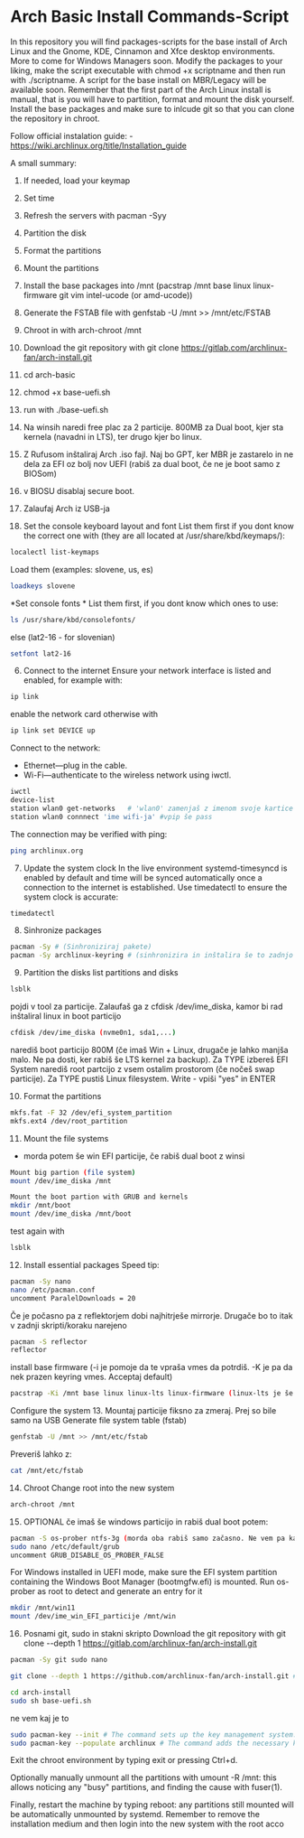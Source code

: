 # Arch Basic Install Commands-Script

In this repository you will find packages-scripts for the base install of Arch Linux and the Gnome, KDE, Cinnamon and Xfce desktop environments. More to come for Windows Managers soon.
Modify the packages to your liking, make the script executable with chmod +x scriptname and then run with ./scriptname.
A script for the base install on MBR/Legacy will be available soon.
Remember that the first part of the Arch Linux install is manual, that is you will have to partition, format and mount the disk yourself. Install the base packages and make sure to inlcude git so that you can clone the repository in chroot.

Follow official instalation guide: - https://wiki.archlinux.org/title/Installation_guide

A small summary:

1. If needed, load your keymap
2. Set time
3. Refresh the servers with pacman -Syy
4. Partition the disk
5. Format the partitions
6. Mount the partitions
7. Install the base packages into /mnt (pacstrap /mnt base linux linux-firmware git vim intel-ucode (or amd-ucode))
8. Generate the FSTAB file with genfstab -U /mnt >> /mnt/etc/FSTAB
9. Chroot in with arch-chroot /mnt
10. Download the git repository with git clone https://gitlab.com/archlinux-fan/arch-install.git
11. cd arch-basic
12. chmod +x base-uefi.sh
13. run with ./base-uefi.sh


1. Na winsih naredi free plac za 2 particije. 800MB za Dual boot, kjer sta kernela (navadni in LTS), ter drugo kjer bo linux.

2. Z Rufusom inštaliraj Arch .iso fajl. Naj bo GPT, ker MBR je zastarelo in ne dela za EFI oz bolj nov UEFI (rabiš za dual boot, če ne je boot samo z BIOSom)

3. v BIOSU disablaj secure boot.

4. Zalaufaj Arch iz USB-ja

5. Set the console keyboard layout and font
List them first if you dont know the correct one with (they are all located at /usr/share/kbd/keymaps/):
```Bash
localectl list-keymaps
```

Load them (examples: slovene, us, es)
```Bash
loadkeys slovene
```


*Set console fonts *
List them first, if you dont know which ones to use:
```Bash
ls /usr/share/kbd/consolefonts/
```
else (lat2-16 - for slovenian)
```Bash
setfont lat2-16
```

6. Connect to the internet
Ensure your network interface is listed and enabled, for example with:
```Bash
ip link
```
enable the network card otherwise with 
```Bash
ip link set DEVICE up
```

Connect to the network:
- Ethernet—plug in the cable.
- Wi-Fi—authenticate to the wireless network using iwctl.
```Bash
iwctl
device-list
station wlan0 get-networks   # 'wlan0' zamenjaš z imenom svoje kartice 
station wlan0 connnect 'ime wifi-ja' #vpip še pass
```

The connection may be verified with ping:
```Bash
ping archlinux.org
```

7. Update the system clock
In the live environment systemd-timesyncd is enabled by default and time will be synced automatically once a connection to the internet is established.
Use timedatectl to ensure the system clock is accurate:
```Bash
timedatectl
```


8. Sinhronize packages
```Bash
pacman -Sy # (Sinhroniziraj pakete)
pacman -Sy archlinux-keyring # (sinhronizira in inštalira še to zadnjo verzijo, ampak najbrš je itak že na USB nova zadnja)
```


9. Partition the disks
list partitions and disks
```Bash
lsblk
```

pojdi v tool za particije. Zalaufaš ga z cfdisk /dev/ime_diska, kamor bi rad inštaliral linux in boot particijo
```Bash
cfdisk /dev/ime_diska (nvme0n1, sda1,...)
```

narediš boot particijo 800M (če imaš Win + Linux, drugače je lahko manjša malo. Ne pa dosti, ker rabiš še LTS kernel za backup). Za TYPE izbereš EFI System
narediš root partcijo z vsem ostalim prostorom (če nočeš swap particije). Za TYPE pustiš Linux filesystem.
Write - vpiši "yes" in ENTER

10. Format the partitions
```Bash
mkfs.fat -F 32 /dev/efi_system_partition
mkfs.ext4 /dev/root_partition
```

11. Mount the file systems
 + morda potem še win EFI particije, če rabiš dual boot z winsi
```Bash
Mount big partion (file system)
mount /dev/ime_diska /mnt

Mount the boot partion with GRUB and kernels
mkdir /mnt/boot
mount /dev/ime_diska /mnt/boot
```
test again with
```Bash
lsblk
```

12. Install essential packages
Speed tip:
```Bash
pacman -Sy nano
nano /etc/pacman.conf
uncomment ParalelDownloads = 20
```

Če je počasno pa z reflektorjem dobi najhitrješe mirrorje. Drugače bo to itak v zadnji skripti/koraku narejeno
```Bash
pacman -S reflector
reflector
```

install base firmware (-i je pomoje da te vpraša vmes da potrdiš. -K je pa da nek prazen keyring vmes. Acceptaj default)
```Bash
pacstrap -Ki /mnt base linux linux-lts linux-firmware (linux-lts je še drugi kernel zraven z long term support (bolj stabilen). Če je z enim nekaj narobe zalaufaš drugega potem na začetku pri izbiri v GRUB)
```

Configure the system
13. Mountaj particije fiksno za zmeraj. Prej so bile samo na USB
Generate file system table (fstab)
```Bash
genfstab -U /mnt >> /mnt/etc/fstab
```
Preveriš lahko z:
```Bash
cat /mnt/etc/fstab
```


14. Chroot
Change root into the new system
```Bash
arch-chroot /mnt
```


15. OPTIONAL če imaš še windows particijo in rabiš dual boot potem:
```Bash
pacman -S os-prober ntfs-3g (morda oba rabiš samo začasno. Ne vem pa kaj je pol ko se kernel updata)
sudo nano /etc/default/grub
uncomment GRUB_DISABLE_OS_PROBER_FALSE
```
For Windows installed in UEFI mode, make sure the EFI system partition containing the Windows Boot Manager (bootmgfw.efi) is mounted. Run os-prober as root to detect and generate an entry for it
```Bash
mkdir /mnt/win11
mount /dev/ime_win_EFI_particije /mnt/win
```

16. Posnami git, sudo in stakni skripto
Download the git repository with git clone --depth 1 https://gitlab.com/archlinux-fan/arch-install.git

```Bash
pacman -Sy git sudo nano
```

```Bash
git clone --depth 1 https://github.com/archlinux-fan/arch-install.git # mora bit public najbrš  # ('--depth 1' is so that it downloads latest version files only, not the whole history)

cd arch-install
sudo sh base-uefi.sh
```

ne vem kaj je to
```Bash
sudo pacman-key --init # The command sets up the key management system.
sudo pacman-key --populate archlinux # The command adds the necessary keys to trust official Arch Linux packages
```


Exit the chroot environment by typing exit or pressing Ctrl+d.

Optionally manually unmount all the partitions with umount -R /mnt: this allows noticing any "busy" partitions, and finding the cause with fuser(1).

Finally, restart the machine by typing reboot: any partitions still mounted will be automatically unmounted by systemd. Remember to remove the installation medium and then login into the new system with the root acco


